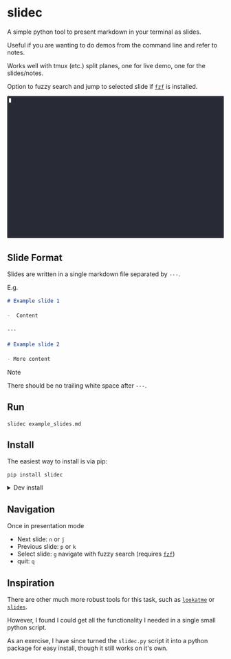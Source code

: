 # slidec

A simple python tool to present markdown in your terminal as slides.

Useful if you are wanting to do demos from the command line and refer to notes.

Works well with tmux (etc.) split planes, one for live demo, one for the
slides/notes.

Option to fuzzy search and jump to selected slide if
[`fzf`](https://github.com/junegunn/fzf) is installed.


<img src="assets/demo.gif">

## Slide Format

Slides are written in a single markdown file separated by `---`.

E.g.

```markdown
# Example slide 1

-  Content

---

# Example slide 2

- More content

```

> [!NOTE]
> There should be no trailing white space after `---`.


## Run
```terminal
slidec example_slides.md
```

## Install

The easiest way to install is via pip:

```terminal
pip install slidec
```

<details>

<summary>Dev install </summary>

### Dev
In chosen python environment, from repo root directory, run
```terminal
pip install -e .
```

</details>

## Navigation
Once in presentation mode

- Next slide: `n` or `j`
- Previous slide: `p` or `k`
- Select slide: `g` navigate with fuzzy search (requires [`fzf`](https://github.com/junegunn/fzf))
- quit: `q`

## Inspiration

There are other much more robust tools for this task, such as
[`lookatme`](https://github.com/d0c-s4vage/lookatme) or
[`slides`](https://github.com/maaslalani/slides).

However, I found I could get all the functionality I needed in a single small python
script.

As an exercise, I have since turned the `slidec.py` script it into a python package for
easy install, though it still works on it's own.

